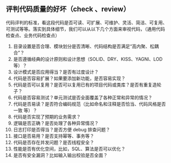 





## 评判代码质量的好坏（check 、review）

代码评判的标准，看这段代码是否可读、可扩展、可维护、灵活、简洁、可复用、可测试等等。落实到具体细节，我们可以从以下几个方面来审视代码，（通用代码检查点、业务代码检查点）

1. 目录设置是否合理、模块划分是否清晰、代码结构是否满足“高内聚、松耦合”？
2. 是否遵循经典的设计原则和设计思想（SOLID、DRY、KISS、YAGNI、LOD 等）？
3. 设计模式是否应用得当？是否有过度设计？
4. 代码是否容易扩展？如果要添加新功能，是否容易实现？
5. 代码是否可以复用？是否可以复用已有的项目代码或类库？是否有重复造轮子？
6. 代码是否容易测试？单元测试是否全面覆盖了各种正常和异常的情况？
7. 代码是否易读？是否符合编码规范（比如命名和注释是否恰当、代码风格是否一致
   等）？
8. 代码是否实现了预期的业务需求？
9. 逻辑是否正确？是否处理了各种异常情况？
10. 日志打印是否得当？是否方便 debug 排查问题？
11. 接口是否易用？是否支持幂等、事务等？
12. 代码是否存在并发问题？是否线程安全？
13. 性能是否有优化空间，比如，SQL、算法是否可以优化？
14. 是否有安全漏洞？比如输入输出校验是否全面？